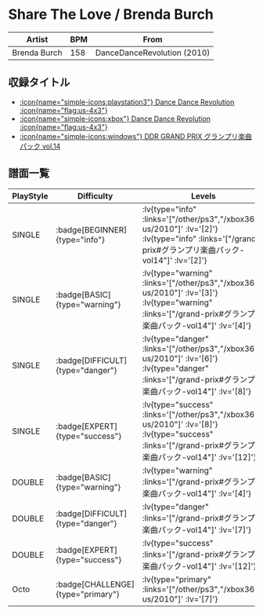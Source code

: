 # Share The Love / Brenda Burch

|Artist|BPM|From|
|------|---|----|
|Brenda Burch|158|DanceDanceRevolution (2010)|

## 収録タイトル

- [ :icon{name="simple-icons:playstation3"} Dance Dance Revolution :icon{name="flag:us-4x3"} ](/other/ps3)
- [ :icon{name="simple-icons:xbox"} Dance Dance Revolution :icon{name="flag:us-4x3"} ](/xbox360-us/2010)
- [ :icon{name="simple-icons:windows"} DDR GRAND PRIX グランプリ楽曲パック vol.14](/grand-prix#グランプリ楽曲パック-vol14)

## 譜面一覧

|PlayStyle|Difficulty|Levels|Notes|Movie|
|---------|----------|------|-----|-----|
|SINGLE| :badge[BEGINNER]{type="info"} | :lv{type="info" :links='["/other/ps3","/xbox360-us/2010"]' :lv='[2]'}  :lv{type="info" :links='["/grand-prix#グランプリ楽曲パック-vol14"]' :lv='[2]'} |72/4||
|SINGLE| :badge[BASIC]{type="warning"} | :lv{type="warning" :links='["/other/ps3","/xbox360-us/2010"]' :lv='[3]'}  :lv{type="warning" :links='["/grand-prix#グランプリ楽曲パック-vol14"]' :lv='[4]'} |104/23||
|SINGLE| :badge[DIFFICULT]{type="danger"} | :lv{type="danger" :links='["/other/ps3","/xbox360-us/2010"]' :lv='[6]'}  :lv{type="danger" :links='["/grand-prix#グランプリ楽曲パック-vol14"]' :lv='[8]'} |221/4||
|SINGLE| :badge[EXPERT]{type="success"} | :lv{type="success" :links='["/other/ps3","/xbox360-us/2010"]' :lv='[8]'}  :lv{type="success" :links='["/grand-prix#グランプリ楽曲パック-vol14"]' :lv='[12]'} |296/8||
|DOUBLE| :badge[BASIC]{type="warning"} | :lv{type="warning" :links='["/grand-prix#グランプリ楽曲パック-vol14"]' :lv='[4]'} |104/16||
|DOUBLE| :badge[DIFFICULT]{type="danger"} | :lv{type="danger" :links='["/grand-prix#グランプリ楽曲パック-vol14"]' :lv='[7]'} |219/9||
|DOUBLE| :badge[EXPERT]{type="success"} | :lv{type="success" :links='["/grand-prix#グランプリ楽曲パック-vol14"]' :lv='[12]'} |300/8||
|Octo| :badge[CHALLENGE]{type="primary"} | :lv{type="primary" :links='["/other/ps3","/xbox360-us/2010"]' :lv='[7]'} |||

